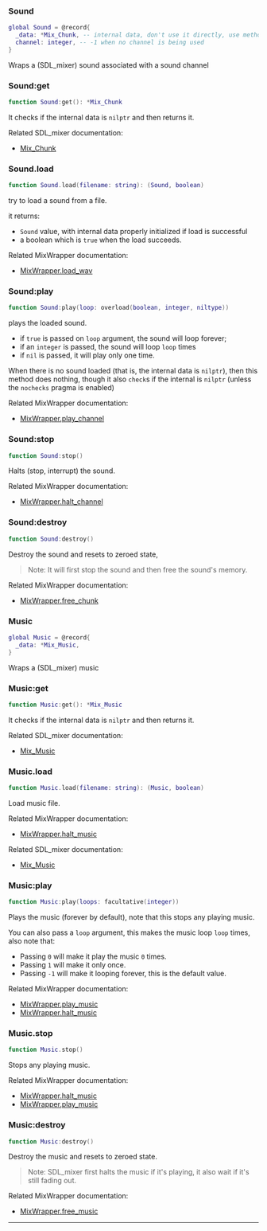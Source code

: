 ### Sound

```lua
global Sound = @record{
  _data: *Mix_Chunk, -- internal data, don't use it directly, use methods instead
  channel: integer, -- -1 when no channel is being used
}
```

Wraps a (SDL_mixer) sound associated with a sound channel

### Sound:get

```lua
function Sound:get(): *Mix_Chunk
```

It checks if the internal data is `nilptr` and then returns it.

Related SDL_mixer documentation:
* [Mix_Chunk](https://www.libsdl.org/projects/SDL_mixer/docs/SDL_mixer_85.html#SEC85)

### Sound.load

```lua
function Sound.load(filename: string): (Sound, boolean)
```

try to load a sound from a file.

it returns:
* `Sound` value, with internal data properly initialized if load is successful
* a boolean which is `true` when the load succeeds.

Related MixWrapper documentation:
* [MixWrapper.load_wav](wrappers/mix.md#mixwrapperload_wav)

### Sound:play

```lua
function Sound:play(loop: overload(boolean, integer, niltype))
```

plays the loaded sound.
* if `true` is passed on `loop` argument, the sound will loop forever;
* if an `integer` is passed, the sound will loop `loop` times
* if `nil` is passed, it will play only one time.

When there is no sound loaded (that is, the internal data is `nilptr`), then this method
does nothing, though it also `check`s if the internal is `nilptr` (unless the `nochecks` pragma is enabled)

Related MixWrapper documentation:
* [MixWrapper.play_channel](wrappers/mix.md#mixwrapperplay_channel)

### Sound:stop

```lua
function Sound:stop()
```

Halts (stop, interrupt) the sound.

Related MixWrapper documentation:
* [MixWrapper.halt_channel](wrappers/mix.md#mixwrapperhalt_channel)

### Sound:destroy

```lua
function Sound:destroy()
```

Destroy the sound and resets to zeroed state,

> Note: It will first stop the sound and then free the sound's memory.

Related MixWrapper documentation:
* [MixWrapper.free_chunk](wrappers/mix.md#mixwrapperfree_chunk)

### Music

```lua
global Music = @record{
  _data: *Mix_Music,
}
```

Wraps a (SDL_mixer) music

### Music:get

```lua
function Music:get(): *Mix_Music
```

It checks if the internal data is `nilptr` and then returns it.

Related SDL_mixer documentation:
* [Mix_Music](https://www.libsdl.org/projects/SDL_mixer/docs/SDL_mixer_86.html#SEC86)

### Music.load

```lua
function Music.load(filename: string): (Music, boolean)
```

Load music file.

Related MixWrapper documentation:
* [MixWrapper.halt_music](wrappers/mix.md#mixwrapperload_mus)

Related SDL_mixer documentation:
* [Mix_Music](https://www.libsdl.org/projects/SDL_mixer/docs/SDL_mixer_86.html#SEC86)

### Music:play

```lua
function Music:play(loops: facultative(integer))
```

Plays the music (forever by default), note that this stops any playing music.

You can also pass a `loop` argument, this makes the music loop `loop` times, also note that:
* Passing `0` will make it play the music `0` times.
* Passing `1` will make it only once.
* Passing `-1` will make it looping forever, this is the default value.

Related MixWrapper documentation:
* [MixWrapper.play_music](wrappers/mix.md#mixwrapperplay_music)
* [MixWrapper.halt_music](wrappers/mix.md#mixwrapperhalt_music)

### Music.stop

```lua
function Music.stop()
```

Stops any playing music.

Related MixWrapper documentation:
* [MixWrapper.halt_music](wrappers/mix.md#mixwrapperhalt_music)
* [MixWrapper.play_music](wrappers/mix.md#mixwrapperplay_music)

### Music:destroy

```lua
function Music:destroy()
```

Destroy the music and resets to zeroed state.

> Note: SDL_mixer first halts the music if it's playing, it also wait if it's still fading out.

Related MixWrapper documentation:
* [MixWrapper.free_music](wrappers/mix.md#mixwrapperfree_music)

---
